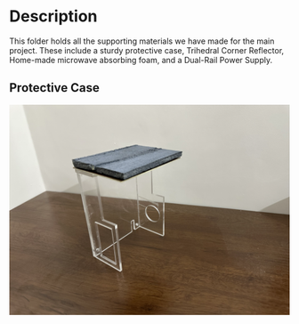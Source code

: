 # Description
This folder holds all the supporting materials we have made for the main project. These include a sturdy protective case, Trihedral Corner Reflector, Home-made microwave absorbing foam, and a Dual-Rail Power Supply. 

## Protective Case
![image](phaser_box.png)
